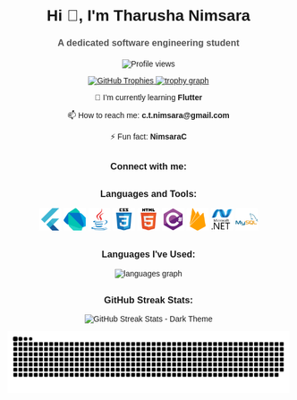 <div style="text-align: center; font-family: Arial, sans-serif;">
    <h1 style="margin-bottom: 10px;">Hi 👋, I'm Tharusha Nimsara</h1>
    <h3 style="margin-bottom: 20px; color: #555;">A dedicated software engineering student</h3>
    <p>
        <img src="https://komarev.com/ghpvc/?username=nimsarac&label=Profile%20views&color=0e75b6&style=flat" alt="Profile views" />
    </p>
    <p>
        <a href="https://github.com/nimsarac/github-profile-trophy">
            <img src="https://github-profile-trophy.vercel.app/?username=nimsarac&theme=radical&no-frame=true&no-bg=true&margin-w=4" alt="GitHub Trophies" />
              <img src="https://github-profile-trophy.vercel.app?username=NimsaraC&theme=dracula&column=-1&row=1&margin-w=8&margin-h=8&no-bg=false&no-frame=false&order=4" height="150" alt="trophy graph"  />
        </a>
    </p>
    <p> 🌱 I’m currently learning <strong>Flutter</strong></p>
    <p> 📫 How to reach me: <strong>c.t.nimsara@gmail.com</strong></p>
    <p> ⚡ Fun fact: <strong>NimsaraC</strong></p>
    <h3 style="margin-top: 30px;">Connect with me:</h3>
    <p>
        <!-- Add your social media links with icons -->
        <!-- Example: <a href="#"><img src="icon.png" alt="icon"></a> -->
    </p>
    <h3 style="margin-top: 30px;">Languages and Tools:</h3>
    <p>
        <img src="https://raw.githubusercontent.com/devicons/devicon/master/icons/flutter/flutter-original.svg" alt="Flutter" width="40" height="40" />
        <img src="https://raw.githubusercontent.com/devicons/devicon/master/icons/dart/dart-original.svg" alt="Dart" width="40" height="40" />
        <img src="https://raw.githubusercontent.com/devicons/devicon/master/icons/java/java-original.svg" alt="Java" width="40" height="40" />
        <img src="https://raw.githubusercontent.com/devicons/devicon/master/icons/css3/css3-original-wordmark.svg" alt="CSS3" width="40" height="40" />
        <img src="https://raw.githubusercontent.com/devicons/devicon/master/icons/html5/html5-original-wordmark.svg" alt="HTML5" width="40" height="40" />
        <img src="https://raw.githubusercontent.com/devicons/devicon/master/icons/csharp/csharp-original.svg" alt="C#" width="40" height="40" />
        <img src="https://raw.githubusercontent.com/devicons/devicon/master/icons/firebase/firebase-plain.svg" alt="Firebase" width="40" height="40" />
        <img src="https://raw.githubusercontent.com/devicons/devicon/master/icons/dot-net/dot-net-original-wordmark.svg" alt=".NET" width="40" height="40" />
        <img src="https://raw.githubusercontent.com/devicons/devicon/master/icons/mysql/mysql-original-wordmark.svg" alt="SQL" width="40" height="40" />
    </p>
    <h3 style="margin-top: 30px;">Languages I've Used:</h3>
    <p>
  <img src="https://github-readme-stats.vercel.app/api/top-langs?username=NimsaraC&locale=en&hide_title=false&layout=compact&card_width=320&langs_count=5&theme=dracula&hide_border=false&order=2" height="150" alt="languages graph"  />
    </p>
    <h3 style="margin-top: 30px;">GitHub Streak Stats:</h3>
    <p>
        <img src="https://github-readme-streak-stats.herokuapp.com/?user=nimsarac&theme=dark&hide_border=false" alt="GitHub Streak Stats - Dark Theme" />
    </p>
    <div>
        <img src="https://raw.githubusercontent.com/NimsaraC/NimsaraC/output/snake.svg" alt="Snake animation" />
    </div>

</div>
